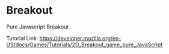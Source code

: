 # Breakout
Pure Javascript Breakout

Tutorial Link:
https://developer.mozilla.org/en-US/docs/Games/Tutorials/2D_Breakout_game_pure_JavaScript
